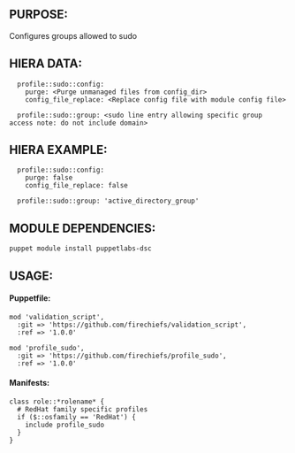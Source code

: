 ## PURPOSE:

Configures groups allowed to sudo

## HIERA DATA:
```
  profile::sudo::config:
    purge: <Purge unmanaged files from config_dir>
    config_file_replace: <Replace config file with module config file>

  profile::sudo::group: <sudo line entry allowing specific group access note: do not include domain>
```
## HIERA EXAMPLE:
```
  profile::sudo::config:
    purge: false
    config_file_replace: false

  profile::sudo::group: 'active_directory_group'

```

## MODULE DEPENDENCIES:
```
puppet module install puppetlabs-dsc
```
## USAGE:

#### Puppetfile:
```
mod 'validation_script',
  :git => 'https://github.com/firechiefs/validation_script',
  :ref => '1.0.0'

mod 'profile_sudo',
  :git => 'https://github.com/firechiefs/profile_sudo',
  :ref => '1.0.0'
```
#### Manifests:
```
class role::*rolename* {
  # RedHat family specific profiles
  if ($::osfamily == 'RedHat') {
    include profile_sudo
  }
}
```
